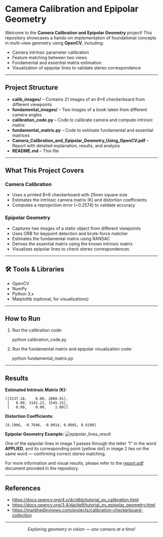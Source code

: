 # Camera Calibration and Epipolar Geometry

Welcome to the **Camera Calibration and Epipolar Geometry** project! This repository showcases a hands-on implementation of foundational concepts in multi-view geometry using **OpenCV**, including:

- Camera intrinsic parameter calibration  
- Feature matching between two views  
- Fundamental and essential matrix estimation  
- Visualization of epipolar lines to validate stereo correspondence

---

## Project Structure

- **calib_images/** – Contains 21 images of an 8×6 checkerboard from different viewpoints  
- **fundamental_images/** – Two images of a book taken from different camera angles   
- **calibration_code.py** – Code to calibrate camera and compute intrinsic matrix  
- **fundamental_matrix.py** – Code to estimate fundamental and essential matrices  
- **Camera_Calibration_and_Epipolar_Geometry_Using_OpenCV.pdf** – Report with detailed explanation, results, and analysis  
- **README.md** – This file

---

## What This Project Covers

### Camera Calibration

- Uses a printed 8×6 checkerboard with 25mm square size  
- Estimates the intrinsic camera matrix (K) and distortion coefficients  
- Computes a reprojection error (~0.2574) to validate accuracy

### Epipolar Geometry

- Captures two images of a static object from different viewpoints  
- Uses ORB for keypoint detection and brute-force matcher  
- Estimates the fundamental matrix using RANSAC  
- Derives the essential matrix using the known intrinsic matrix  
- Visualizes epipolar lines to check stereo correspondences

---

## 🛠 Tools & Libraries

- OpenCV  
- NumPy  
- Python 3.x  
- Matplotlib (optional, for visualizations)

---

## How to Run

1. Run the calibration code:

    python calibration_code.py

2. Run the fundamental matrix and epipolar visualization code:

    python fundamental_matrix.py

---

## Results

**Estimated Intrinsic Matrix (K):**

    [[3137.18,    0.00, 2080.91],
     [   0.00, 3142.22, 1545.15],
     [   0.00,    0.00,    1.00]]

**Distortion Coefficients:**

    [0.1966, -0.7646, -0.0014, 0.0001, 0.8190]

**Epipolar Geometry Example:**
![epipolar_lines_result](https://github.com/user-attachments/assets/0f023eb2-6e5e-4223-8bed-ed7e5dd9fcba)

One of the epipolar lines in image 1 passes through the letter “I” in the word **APPLIED**, and its corresponding point (yellow dot) in image 2 lies on the same word — confirming correct stereo matching.

For more information and visual results, please refer to the [report.pdf](https://github.com/ChinmayAmrutkar/Machine-Vision-Projects/blob/main/camera-calibration-epipolar-geometry/Camera_Calibration_and_Epipolar_Geometry_Using_OpenCV.pdf) document provided in the repository.

---

## References

- https://docs.opencv.org/4.x/dc/dbb/tutorial_py_calibration.html  
- https://docs.opencv.org/3.4/da/de9/tutorial_py_epipolar_geometry.html  
- https://markhedleyjones.com/projects/calibration-checkerboard-collection  

---

<p align="center">
  <em>Exploring geometry in vision — one camera at a time!</em>
</p>
